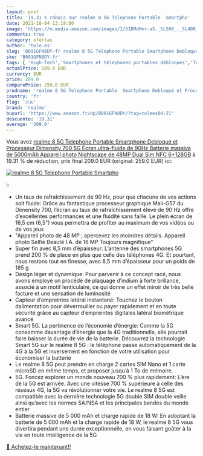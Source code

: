 ```yaml
---
layout: post
title: '19.31 % rabais sur realme 8 5G Telephone Portable  Smartpho'
date: 2021-10-04 13:19:00
image: 'https://m.media-amazon.com/images/I/51BMdHmr-aS._SL500_._SL400_.jpg'
comments: true
category: ofertas
author: 'tole.es'
slug: 'B091GFN8DY-fr realme 8 5G Telephone Portable Smartphone Debloqué et...'
sku: 'B091GFN8DY-fr'
tags: [ 'High-Tech','Smartphones et téléphones portables débloqués','Téléphones portables et accessoires','realme', ]
actualPrice: 209.0 EUR
currency: EUR
price: 209.0
comparePrice: 259.0 EUR
prodname: 'realme 8 5G Telephone Portable  Smartphone Debloqué et Processeur Dimensity 700 5G  Écran ultra-fluide de 90Hz  Batterie massive de 5000mAh  Appareil photo Nightscape de 48MP  Dual Sim  NFC  6+128GB'
country: 'fr'
flag: '🇫🇷'
brand: 'realme'
buyurl: 'https://www.amazon.fr/dp/B091GFN8DY/?tag=tolees0d-21'
descuento: '19.31'
average: '209.0'
---
```


Vous avez [realme 8 5G Telephone Portable  Smartphone Debloqué et Processeur Dimensity 700 5G  Écran ultra-fluide de 90Hz  Batterie massive de 5000mAh  Appareil photo Nightscape de 48MP  Dual Sim  NFC  6+128GB](https://www.amazon.fr/dp/B091GFN8DY/?tag=tolees0d-21)  à  19.31 % de réduction, prix final  209.0 EUR (original: 259.0 EUR) ici:

[![realme 8 5G Telephone Portable  Smartpho](https://m.media-amazon.com/images/I/51BMdHmr-aS._SL500_._SL400_.jpg)](https://www.amazon.fr/dp/B091GFN8DY/?tag=tolees0d-21)

ℹ️:

- Un taux de rafraîchissement de 90 Hz, pour que chacune de vos actions soit fluide: Grâce au fantastique processeur graphique Mali-G57 du Dimensity 700, l’écran au taux de rafraîchissement élevé de 90 Hz offre d’excellentes performances et une fluidité sans faille. Le plein écran de 16,5 cm (6,5") vous permettra de profiter au maximum de vos vidéos ou de vos jeux
- "Appareil photo de 48 MP ; apercevez les moindres détails. Appareil photo Selfie Beauté I.A. de 16 MP Toujours magnifique"
- Super fin avec 8,5 mm d’épaisseur: L’antenne des smartphones 5G prend 200 % de place en plus que celle des téléphones 4G. Et pourtant, nous restons tout en finesse, avec 8,5 mm d’épaisseur pour un poids de 185 g
- Design léger et dynamique: Pour parvenir à ce concept racé, nous avons employé un procédé de plaquage d’indium à forte brillance, associé à un motif lenticulaire, ce qui donne un effet miroir de très belle facture et une sensation de luminosité
- Capteur d’empreintes latéral instantané: Touchez le bouton dalimentation pour déverrouiller ou payer rapidement et en toute sécurité grâce au capteur d’empreintes digitales latéral biométrique avancé
- Smart 5G. La pertinence de l’économie d’énergie: Comme la 5G consomme davantage d’énergie que la 4G traditionnelle, elle pourrait faire baisser la durée de vie de la batterie. Découvrez la technologie Smart 5G sur le realme 8 5G : le téléphone passe automatiquement de la 4G à la 5G et inversement en fonction de votre utilisation pour économiser la batterie
- Le realme 8 5G peut prendre en charge 2 cartes SIM Nano et 1 carte microSD en même temps, et proposer jusqu’à 1 To de mémoire.
- 5G. Foncez explorer un monde nouveau 700 % plus rapidement: L’ère de la 5G est arrivée. Avec une vitesse 700 % supérieure à celle des réseaux 4G, la 5G va révolutionner votre vie. Le realme 8 5G est compatible avec la dernière technologie 5G double SIM double veille ainsi qu’avec les normes SA/NSA et les principales bandes du monde entier
- Batterie massive de 5 000 mAh et charge rapide de 18 W: En adoptant la batterie de 5 000 mAh et la charge rapide de 18 W, le realme 8 5G vous divertira pendant une durée exceptionnelle, en vous faisant goûter à la vie en toute intelligence de la 5G

[🛒 Achetez-le maintenant!!](https://www.amazon.fr/dp/B091GFN8DY/?tag=tolees0d-21)
